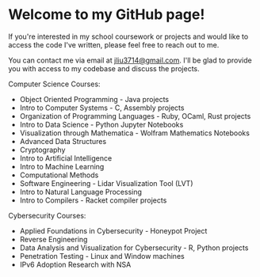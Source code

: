 # Welcome to my GitHub page! 
If you're interested in my school coursework or projects and would like to access the code I've written, please feel free to reach out to me. 

You can contact me via email at [jliu3714@gmail.com](mailto:jliu3714@gmail.com). I'll be glad to provide you with access to my codebase and discuss the projects.


Computer Science Courses:
- Object Oriented Programming - Java projects
- Intro to Computer Systems - C, Assembly projects
- Organization of Programming Languages - Ruby, OCaml, Rust projects
- Intro to Data Science - Python Jupyter Notebooks
- Visualization through Mathematica - Wolfram Mathematics Notebooks
- Advanced Data Structures
- Cryptography
- Intro to Artificial Intelligence
- Intro to Machine Learning
- Computational Methods
- Software Engineering - Lidar Visualization Tool (LVT)
- Intro to Natural Language Processing
- Intro to Compilers - Racket compiler projects

Cybersecurity Courses:
- Applied Foundations in Cybersecurity - Honeypot Project
- Reverse Engineering
- Data Analysis and Visualization for Cybersecurity - R, Python projects
- Penetration Testing - Linux and Window machines
- IPv6 Adoption Research with NSA

<!--
**jliu3627/jliu3627** is a ✨ _special_ ✨ repository because its `README.md` (this file) appears on your GitHub profile.

Here are some ideas to get you started:

- 🔭 I’m currently working on ...
- 🌱 I’m currently learning ...
- 👯 I’m looking to collaborate on ...
- 🤔 I’m looking for help with ...
- 💬 Ask me about ...
- 📫 How to reach me: ...
- 😄 Pronouns: ...
- ⚡ Fun fact: ...
-->
